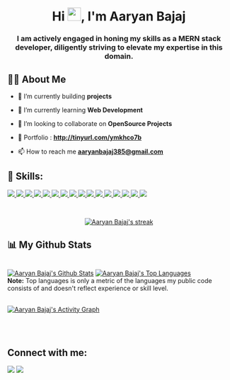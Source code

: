<!-- 
<a href="#"><img width="100%" height="auto" src="https://i.imgur.com/iXuL1HG.png" height="175px"/></a>
 -->

<h1 align="center">Hi <img src="https://raw.githubusercontent.com/MartinHeinz/MartinHeinz/master/wave.gif" width="30px">, I'm Aaryan Bajaj</h1>
<h3 align="center">I am actively engaged in honing my skills as a MERN stack developer, diligently striving to elevate my expertise in this domain. </h3>


## 🙋‍♂️ About Me

- 🔭 I’m currently building **projects**

- 🌱 I’m currently learning **Web Development**

- 👯 I’m looking to collaborate on **OpenSource Projects**

- 💼 Portfolio : **http://tinyurl.com/ymkhco7b**

- 📫 How to reach me **aaryanbajaj385@gmail.com**

## 🚀 Skills:

<p align="left"> 
<a href="https://www.cplusplus.com/" target="_blank"> <img src="https://img.icons8.com/color/48/000000/c-plus-plus-logo.png"/> </a>
<a href="https://www.oracle.com/java/" target="_blank"> <img src="https://img.icons8.com/color/48/000000/java-coffee-cup-logo.png"/> </a>
<a href="https://www.python.org" target="_blank"> <img src="https://img.icons8.com/color/48/000000/python.png"/> </a>
<a href="https://www.w3.org/html/" target="_blank"> <img src="https://img.icons8.com/color/48/000000/html-5.png"/> </a>
<a href="https://www.w3schools.com/css/" target="_blank"> <img src="https://img.icons8.com/color/48/000000/css3.png"/> </a>
<a href="https://developer.mozilla.org/en-US/docs/Web/JavaScript" target="_blank"> <img src="https://img.icons8.com/color/48/000000/javascript.png"/> </a>
<a href="https://getbootstrap.com" target="_blank"> <img src="https://img.icons8.com/color/48/000000/bootstrap.png"/> </a>
<a href="https://reactjs.org" target="_blank"> <img src="https://img.icons8.com/color/48/000000/react-native.png"/> </a>
<a href="https://nodejs.org" target="_blank"> <img src="https://img.icons8.com/color/48/000000/nodejs.png"/> </a>
<a href="https://ejs.co" target="_blank"> <img src="https://img.icons8.com/color/48/000000/ejs.png"/> </a> 
<a href="https://firebase.google.com" target="_blank"> <img src="https://img.icons8.com/color/48/000000/firebase.png"/> </a>
<a href="https://redux-toolkit.js.org" target="_blank"> <img src="https://img.icons8.com/color/48/000000/redux.png"/> </a>
<a href="https://tailwindcss.com" target="_blank"> <img src="https://img.icons8.com/color/48/000000/tailwindcss.png"/> </a>
<a href="https://www.postman.com" target="_blank"> <img src="https://img.icons8.com/dusk/48/000000/postman-api.png"/> </a>
<a href="https://www.mysql.com/" target="_blank"> <img src="https://img.icons8.com/fluent/50/000000/mysql-logo.png"/> </a>
<a href="https://www.mongodb.com/" target="_blank"> <img src="https://img.icons8.com/color/48/000000/mongodb.png"/> </a> 
</p>
<br/>

<p align="center">
    <a href="https://github.com/aaryan182/github-readme-streak-stats">
        <img title="🔥 Get streak stats for your profile at git.io/streak-stats" alt="Aaryan Bajaj's streak" src="https://github-readme-streak-stats.herokuapp.com/?user=aaryan182&theme=black-ice&hide_border=true&stroke=0000&background=060A0CD0"/>
    </a>
</p>

## 📊 My Github Stats

  <br/>
    <a href="https://github.com/aaryan182/github-readme-stats"><img alt="Aaryan Bajaj's Github Stats" src="https://github-readme-stats.vercel.app/api?username=aaryan182&show_icons=true&count_private=true&theme=react&hide_border=true&bg_color=0D1117" /></a>
  <a href="https://github.com/aaryan182/github-readme-stats"><img alt="Aaryan Bajaj's Top Languages" src="https://github-readme-stats.vercel.app/api/top-langs/?username=aaryan182&langs_count=8&count_private=true&layout=compact&theme=react&hide_border=true&bg_color=0D1117" /></a>
  <br/>
  <b>Note:</b> Top languages is only a metric of the languages my public code consists of and doesn't reflect experience or skill level.


<br/>
<br/>

<a href="https://github.com/aaryan182/github-readme-activity-graph"><img alt="Aaryan Bajaj's Activity Graph" src="https://activity-graph.herokuapp.com/graph?username=aaryan182&bg_color=0D1117&color=5BCDEC&line=5BCDEC&point=FFFFFF&hide_border=true" /></a>

<br/>
<br/>

## Connect with me:
<p align="left">

<a href = "https://www.linkedin.com/in/aaryan-bajaj-b388ab205/" target= "_blank"><img src="https://img.icons8.com/fluent/48/000000/linkedin.png"/></a>
<a href = "https://twitter.com/AaryanBajaj18" target= "_blank" ><img src="https://img.icons8.com/fluent/48/000000/twitter.png"/></a>
</p>


